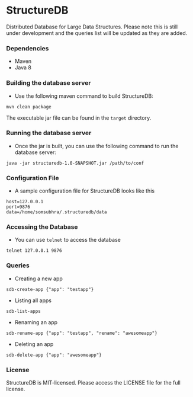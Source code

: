 # StructureDB
Distributed Database for Large Data Structures. Please note this is still under development and the queries list will be updated as they are added.

### Dependencies

* Maven
* Java 8

### Building the database server

* Use the following maven command to build StructureDB:

```
mvn clean package
```

The executable jar file can be found in the `target` directory.


### Running the database server

* Once the jar is built, you can use the following command to run the database server:

```
java -jar structuredb-1.0-SNAPSHOT.jar /path/to/conf
```

### Configuration File

* A sample configuration file for StructureDB looks like this

```
host=127.0.0.1
port=9876
data=/home/somsubhra/.structuredb/data
```


### Accessing the Database

* You can use `telnet` to access the database

```
telnet 127.0.0.1 9876
```


### Queries

* Creating a new app

```
sdb-create-app {"app": "testapp"}
```

* Listing all apps

```
sdb-list-apps
```

* Renaming an app

```
sdb-rename-app {"app": "testapp", "rename": "awesomeapp"}
```

* Deleting an app

```
sdb-delete-app {"app": "awesomeapp"}
```

### License

StructureDB is MIT-licensed. Please access the LICENSE file for the full license.
